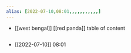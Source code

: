```yaml
---
alias: [2022-07-10,08:01,,,,,,,,,,,]
---
```

- [[west bengal]] [[red panda]]
table of content
```toc
```

- [[2022-07-10]] 08:01
